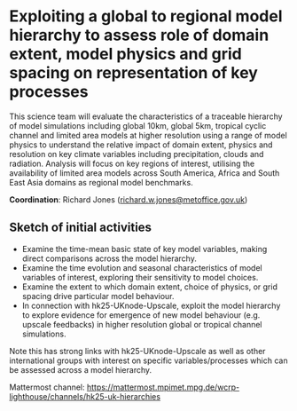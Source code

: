 # Exploiting a global to regional model hierarchy to assess role of domain extent, model physics and grid spacing on representation of key processes 

This science team will evaluate the characteristics of a traceable hierarchy of model simulations including global 10km, global 5km, tropical cyclic channel and limited area models at higher resolution using a range of model physics to understand the relative impact of domain extent, physics and resolution on key climate variables including precipitation, clouds and radiation. Analysis will focus on key regions of interest, utilising the availability of limited area models across South America, Africa and South East Asia domains as regional model benchmarks.

**Coordination**: Richard Jones (richard.w.jones@metoffice.gov.uk)

## Sketch of initial activities

- Examine the time-mean basic state of key model variables, making direct comparisons across the model hierarchy.
- Examine the time evolution and seasonal characteristics of model variables of interest, exploring their sensitivity to model choices.
- Examine the extent to which domain extent, choice of physics, or grid spacing drive particular model behaviour.
- In connection with hk25-UKnode-Upscale, exploit the model hierarchy to explore evidence for emergence of new model behaviour (e.g. upscale feedbacks) in higher resolution global or tropical channel simulations. 

Note this has strong links with hk25-UKnode-Upscale as well as other international groups with interest on specific variables/processes which can be assessed across a model hierarchy.

Mattermost channel: https://mattermost.mpimet.mpg.de/wcrp-lighthouse/channels/hk25-uk-hierarchies
